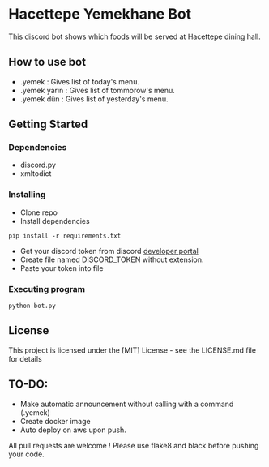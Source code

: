 # Hacettepe Yemekhane Bot

This discord bot shows which foods will be served at Hacettepe dining hall.

## How to use bot
* .yemek : Gives list of today's menu.
* .yemek yarın : Gives list of tommorow's menu.
* .yemek dün : Gives list of yesterday's menu.
## Getting Started

### Dependencies

* discord.py
* xmltodict

### Installing

* Clone repo
* Install dependencies
```
pip install -r requirements.txt
```
* Get your discord token from discord [developer portal](https://discord.com/developers/)
* Create file named DISCORD_TOKEN without extension.
* Paste your token into file

### Executing program

```
python bot.py
```

## License

This project is licensed under the [MIT] License - see the LICENSE.md file for details

## TO-DO:
* Make automatic announcement without calling with a command (.yemek)
* Create docker image
* Auto deploy on aws upon push.

All pull requests are welcome ! Please use flake8 and black before pushing your code.